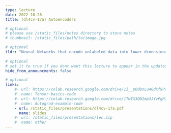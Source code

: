 ```yaml
---
type: lecture
date: 2022-10-28
title: (dl4cv-17a) Autoencoders

# optional
# please use /static_files/notes directory to store notes
# thumbnail: /static_files/path/to/image.jpg 

# optional
tldr: "Neural Networks that encode unlabeled data into lower dimensional subspaces driven by the reconstruction objective."
  
# optional
# set it to true if you dont want this lecture to appear in the updates section
hide_from_announcments: false

# optional
links: 
    #- url: https://colab.research.google.com/drive/1i__UOd8nLu4GdKf9PoT_w3ORVvGcgQAq?usp=sharing
    #  name: Tensor-basics-code
    #- url: https://colab.research.google.com/drive/1TwTX3QN2mp3JYvPgRIpUzkiHjKOA0aM_?usp=sharing
    #  name: Autograd-example-code
    - url: /static_files/presentations/dl4cv-17a.pdf
      name: slides
    #- url: /static_files/presentations/lec.zip
    #  name: other
---
```

